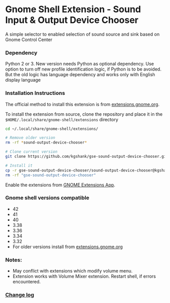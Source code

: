 # Gnome Shell Extension - Sound Input & Output Device Chooser
A simple selector to enabled selection of sound source and sink based on Gnome Control Center

### Dependency
Python 2 or 3. New version needs Python as optional dependency. Use option to turn off new profile identification logic, if Python is to be avoided. But the old logic has language dependency and works only with English display language

### Installation Instructions

The official method to install this extension is from [extensions.gnome.org](https://extensions.gnome.org/extension/906/sound-output-device-chooser).

To install the extension from source, clone the repository and place it in the `$HOME/.local/share/gnome-shell/extensions` directory
```bash
cd ~/.local/share/gnome-shell/extensions/

# Remove older version
rm -rf *sound-output-device-chooser*

# Clone current version
git clone https://github.com/kgshank/gse-sound-output-device-chooser.git

# Install it
cp -r gse-sound-output-device-chooser/sound-output-device-chooser@kgshank.net .
rm -rf "gse-sound-output-device-chooser"
```

Enable the extensions from [GNOME Extensions App](https://gitlab.gnome.org/GNOME/gnome-shell/-/tree/main/subprojects/extensions-app).

### Gnome shell versions compatible
* 42
* 41
* 40
* 3.38
* 3.36
* 3.34
* 3.32
* For older versions install from [extensions.gnome.org](https://extensions.gnome.org/extension/906/sound-output-device-chooser/)


### Notes:
* May conflict with extensions which modify volume menu.
* Extension works with Volume Mixer extension. Restart shell, if errors encountered.

### [Change log](CHANGELOG.md)

